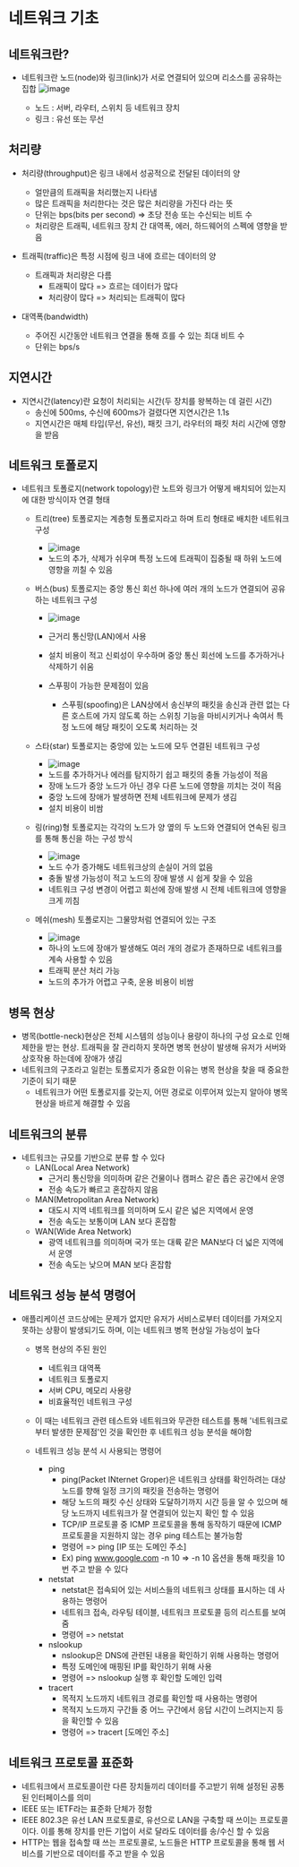 # 네트워크 기초

## 네트워크란?
- 네트워크란 노드(node)와 링크(link)가 서로 연결되어 있으며 리소스를 공유하는 집합 ![image](https://github.com/BBOMS9105/CS/assets/124663932/46163e66-ae88-49b5-931b-7dd0242007dc)

  - 노드 : 서버, 라우터, 스위치 등 네트워크 장치
  - 링크 : 유선 또는 무선


## 처리량
- 처리량(throughput)은 링크 내에서 성공적으로 전달된 데이터의 양
  - 얼만큼의 트래픽을 처리했는지 나타냄
  - 많은 트래픽을 처리한다는 것은 많은 처리량을 가진다 라는 뜻
  - 단위는 bps(bits per second) => 초당 전송 또는 수신되는 비트 수
  - 처리량은 트래픽, 네트워크 장치 간 대역폭, 에러, 하드웨어의 스펙에 영향을 받음

- 트래픽(traffic)은 특정 시점에 링크 내에 흐르는 데이터의 양
  - 트래픽과 처리량은 다름
    - 트래픽이 많다 => 흐르는 데이터가 많다
    - 처리량이 많다 => 처리되는 트래픽이 많다

- 대역폭(bandwidth)
  - 주어진 시간동안 네트워크 연결을 통해 흐를 수 있는 최대 비트 수
  - 단위는 bps/s

## 지연시간
- 지연시간(latency)란 요청이 처리되는 시간(두 장치를 왕복하는 데 걸린 시간)
  - 송신에 500ms, 수신에 600ms가 걸렸다면 지연시간은 1.1s
  - 지연시간은 매체 타입(무선, 유선), 패킷 크기, 라우터의 패킷 처리 시간에 영향을 받음
 
## 네트워크 토폴로지
- 네트워크 토폴로지(network topology)란 노트와 링크가 어떻게 배치되어 있는지에 대한 방식이자 연결 형태
  - 트리(tree) 토폴로지는 계층형 토폴로지라고 하며 트리 형태로 배치한 네트워크 구성
    - ![image](https://github.com/BBOMS9105/CS/assets/124663932/53555d15-7e10-4652-aac6-fcc236ae2f25)
    - 노드의 추가, 삭제가 쉬우며 특정 노드에 트래픽이 집중될 때 하위 노드에 영향을 끼칠 수 있음

  - 버스(bus) 토폴로지는 중앙 통신 회선 하나에 여러 개의 노드가 연결되어 공유하는 네트워크 구성
    - ![image](https://github.com/BBOMS9105/CS/assets/124663932/22c0e7e0-af36-41e9-96dc-346f90389880)

    - 근거리 통신망(LAN)에서 사용
    - 설치 비용이 적고 신뢰성이 우수하며 중앙 통신 회선에 노드를 추가하거나 삭제하기 쉬움
    - 스푸핑이 가능한 문제점이 있음
      - 스푸핑(spoofing)은 LAN상에서 송신부의 패킷을 송신과 관련 없는 다른 호스트에 가지 않도록 하는 스위칭 기능을 마비시키거나 속여서 특정 노드에 해당 패킷이 오도록 처리하는 것

  - 스타(star) 토폴로지는 중앙에 있는 노드에 모두 연결된 네트워크 구성
    - ![image](https://github.com/BBOMS9105/CS/assets/124663932/1aa9850d-f098-4919-8e75-1e28fb7ef224)
    - 노드를 추가하거나 에러를 탐지하기 쉽고 패킷의 충돌 가능성이 적음
    - 장애 노드가 중앙 노드가 아닌 경우 다른 노드에 영향을 끼치는 것이 적음
    - 중앙 노드에 장애가 발생하면 전체 네트워크에 문제가 생김
    - 설치 비용이 비쌈

  - 링(ring)형 토폴로지는 각각의 노드가 양 옆의 두 노드와 연결되어 연속된 링크를 통해 통신을 하는 구성 방식
    - ![image](https://github.com/BBOMS9105/CS/assets/124663932/f84d5e36-8054-42af-bc26-480ac0e72928)
    - 노드 수가 증가해도 네트워크상의 손실이 거의 없음
    - 충돌 발생 가능성이 적고 노드의 장애 발생 시 쉽게 찾을 수 있음
    - 네트워크 구성 변경이 어렵고 회선에 장애 발생 시 전체 네트워크에 영향을 크게 끼침
    
  - 메쉬(mesh) 토폴로지는 그물망처럼 연결되어 있는 구조
    - ![image](https://github.com/BBOMS9105/CS/assets/124663932/3a2375dc-7626-47c3-a23c-2ca5a94b9252)
    - 하나의 노드에 장애가 발생해도 여러 개의 경로가 존재하므로 네트워크를 계속 사용할 수 있음
    - 트래픽 분산 처리 가능
    - 노드의 추가가 어렵고 구축, 운용 비용이 비쌈

## 병목 현상
- 병목(bottle-neck)현상은 전체 시스템의 성능이나 용량이 하나의 구성 요소로 인해 제한을 받는 현상. 트래픽을 잘 관리하지 못하면 병목 현상이 발생해 유저가 서버와 상호작용 하는데에 장애가 생김
- 네트워크의 구조라고 일컫는 토폴로지가 중요한 이유는 병목 현상을 찾을 때 중요한 기준이 되기 때문
  - 네트워크가 어떤 토폴로지를 갖는지, 어떤 경로로 이루어져 있는지 알아야 병목 현상을 바르게 해결할 수 있음

## 네트워크의 분류
- 네트워크는 규모를 기반으로 분류 할 수 있다
  - LAN(Local Area Network)
    - 근거리 통신망을 의미하며 같은 건물이나 캠퍼스 같은 좁은 공간에서 운영
    - 전송 속도가 빠르고 혼잡하지 않음
  - MAN(Metropolitan Area Network)
    - 대도시 지역 네트워크를 의미하며 도시 같은 넓은 지역에서 운영
    - 전송 속도는 보통이며 LAN 보다 혼잡함
  - WAN(Wide Area Network)
    - 광역 네트워크를 의미하며 국가 또는 대륙 같은 MAN보다 더 넓은 지역에서 운영
    - 전송 속도는 낮으며 MAN 보다 혼잡함

## 네트워크 성능 분석 명령어
- 애플리케이션 코드상에는 문제가 없지만 유저가 서비스로부터 데이터를 가져오지 못하는 상황이 발생되기도 하며, 이는 네트워크 병목 현상일 가능성이 높다
  - 병목 현상의 주된 원인
    - 네트워크 대역폭
    - 네트워크 토폴로지
    - 서버 CPU, 메모리 사용량
    - 비효율적인 네트워크 구성
  - 이 때는 네트워크 관련 테스트와 네트워크와 무관한 테스트를 통해 '네트워크로부터 발생한 문제점'인 것을 확인한 후 네트워크 성능 분석을 해야함
   
  - 네트워크 성능 분석 시 사용되는 명령어
    - ping
      - ping(Packet INternet Groper)은 네트워크 상태를 확인하려는 대상 노드를 향해 일정 크기의 패킷을 전송하는 명령어
      - 해당 노드의 패킷 수신 상태와 도달하기까지 시간 등을 알 수 있으며 해당 노드까지 네트워크가 잘 연결되어 있는지 확인 할 수 있음
      - TCP/IP 프로토콜 중 ICMP 프로토콜을 통해 동작하기 때문에 ICMP 프로토콜을 지원하지 않는 경우 ping 테스트는 불가능함
      - 명령어 => ping [IP 또는 도메인 주소]
      - Ex) ping www.google.com -n 10 => -n 10 옵션을 통해 패킷을 10번 주고 받을 수 있다
    - netstat
      - netstat은 접속되어 있는 서비스들의 네트워크 상태를 표시하는 데 사용하는 명령어
      - 네트워크 접속, 라우팅 테이블, 네트워크 프로토콜 등의 리스트를 보여줌
      - 명령어 => netstat
    - nslookup
      - nslookup은 DNS에 관련된 내용을 확인하기 위해 사용하는 명령어
      - 특정 도메인에 매핑된 IP를 확인하기 위해 사용
      - 명령어 => nslookup 실행 후 확인할 도메인 입력
    - tracert
      - 목적지 노드까지 네트워크 경로를 확인할 때 사용하는 명령어
      - 목적지 노드까지 구간들 중 어느 구간에서 응답 시간이 느려지는지 등을 확인할 수 있음
      - 명령어 => tracert [도메인 주소]

## 네트워크 프로토콜 표준화
- 네트워크에서 프로토콜이란 다른 장치들끼리 데이터를 주고받기 위해 설정된 공통된 인터페이스를 의미
- IEEE 또는 IETF라는 표준화 단체가 정함
- IEEE 802.3은 유선 LAN 프로토콜로, 유선으로 LAN을 구축할 때 쓰이는 프로토콜이다. 이를 통해 장치를 만든 기업이 서로 달라도 데이터를 송/수신 할 수 있음
- HTTP는 웹을 접속할 때 쓰는 프로토콜로, 노드들은 HTTP 프로토콜을 통해 웹 서비스를 기반으로 데이터를 주고 받을 수 있음
